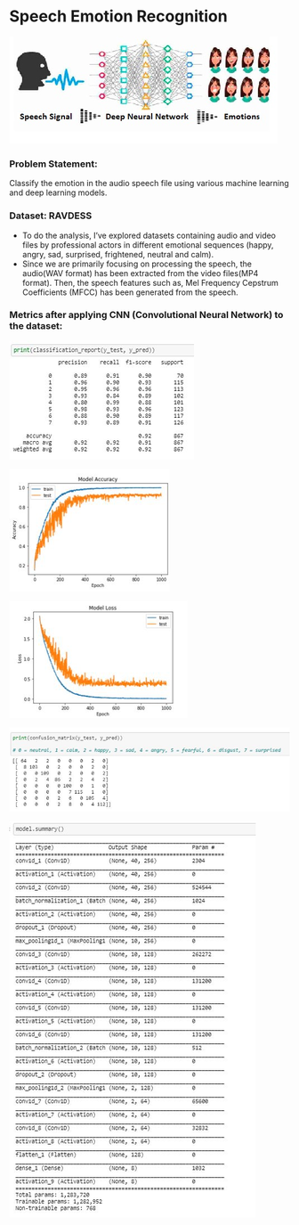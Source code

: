 # Speech Emotion Recognition

![MainImage.JPG](/Images/MainImage.JPG)


### Problem Statement: 
Classify the emotion in the audio speech file using various machine learning and deep learning models.


### Dataset: RAVDESS
* To do the analysis, I’ve explored datasets containing audio and video files by professional actors in different emotional sequences (happy, angry, sad, surprised, frightened, neutral and calm). 
* Since we are primarily focusing on processing the speech, the audio(WAV format) has been extracted from the video files(MP4 format). Then, the speech features such as, Mel Frequency Cepstrum Coefficients (MFCC) has been generated from the speech. 


### Metrics after applying CNN (Convolutional Neural Network) to the dataset:

![ClassificationReport.JPG](/Images/ClassificationReport.JPG)

![ModelAccuracy.JPG](/Images/ModelAccuracy.JPG)

![ModelLoss.JPG](/Images/ModelLoss.JPG)

![ConfusionMatrix.JPG](/Images/ConfusionMatrix.JPG)

![ModelSummary.JPG](/Images/ModelSummary.JPG)
